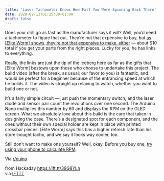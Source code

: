```yaml
---
title: 'Laser Tachometer Knows How Fast You Were Spinning Back There'
date: 2020-02-13T01:25:00+01:00
draft: false
---
```


Does your drill go as fast as the manufacturer says it will? Well, you’d need a tachometer to figure that out. They’re not that expensive to buy, but [as \[Elite Worm\] shows, they’re not that expensive to make, either](https://www.youtube.com/watch?v=0UqHNrqmTRU) — about $10 total if you get your parts from the right places. Lucky for you, he has links to everything.

Really, the links are just the tip of the iceberg here as far as the gifts that \[Elite Worm\] bestows upon those who choose to undertake this project. The build video (after the break, as usual; our favor to you) is fantastic, and would be perfect for a beginner because of the entrancing speed at which he builds it. The video is straight up relaxing to watch, whether you want to build one or not.

It’s a fairly simple circuit — just push the momentary switch, and the laser diode and sensor pair count the revolutions over one second. The Arduino Nano multiplies this number by 60 and displays the RPM on the OLED screen. What we absolutely love about this build is the care that taken in designing the case. There’s a designated spot for each component, and the ones without their own special holder are kept in place with printed crossbar pieces. \[Elite Worm\] says this has a higher refresh rate than his store-bought tacho, and we say it looks way cooler, too.

Still don’t want to make one yourself? Well, okay. Before you buy one, [try using your phone to calculate RPM](https://hackaday.com/2018/02/08/the-tachometer-inside-your-smartphone/).

Via [r/duino](https://www.reddit.com/r/arduino/comments/f1btkh/arduino_3d_printing_laser_tachometer/)

  
  
from Hackaday https://ift.tt/39G8YLh  
via [IFTTT](https://ifttt.com/?ref=da&site=blogger)